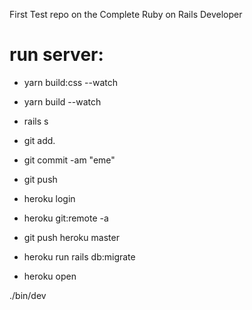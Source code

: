 First Test repo on the Complete Ruby on Rails Developer

# run server:

- yarn build:css --watch
- yarn build --watch
- rails s

- git add.
- git commit -am "eme"
- git push

- heroku login
- heroku git:remote -a

- git push heroku master
- heroku run rails db:migrate

- heroku open

./bin/dev